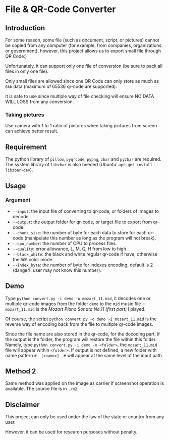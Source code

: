 # File & QR-Code Converter
## Introduction
For some reason, some file (such as document, script, or pictures) cannot be copied from any computer (for example, from companies, organizations or government), however, this project allows us to export small file through QR Code:)

Unfortunately, it can support only one file of conversion (be sure to pack all files in only one file). 

Only small files are allowed since one QR Code can only store as much as `6kb` data (maximum of 65536 qr-code are supported).

It is safe to use since multiple way of file checking will ensure NO DATA WILL LOSS from any conversion.
### Taking pictures
Use camera with 1 to 1 ratio of pictures when taking pictures from screen can achieve better result.
## Requirement
The python library of `pillow`, `pyqrcode`, `pypng`, `zbar` and `pyzbar` are required.
The system library of `libzbar` is also needed (Ubuntu: `apt-get install libzbar-dev`).

## Usage
### Argument
* `--input`: the input file of converting to qr-code, or folders of images to decode.
* `--output`: the output folder for qr-code, or target file to export from qr-code.
* `--chunk_size`: the number of byte for each data to store for each qr-code (manipulate this number as long as the program will not break).
* `--cpu_number`: the number of CPU to process files.
* `--quality`: error allowance, L, M, Q, H from low to high.
* `--black_white`: the black and white regular qr-code if have, otherwise the `RGB` color mode.
* `--index_byte`: the number of byte for indexes encoding, default is 2 (danger!! user may not know this number).
## Demo
Type `python convert.py -i demo -o mozart_11.mid`, it decodes one or multiple qr-code images from the folder `demo` to the `mid` music file -- `mozart_11.mid` is the *Mozart Piano Sonata No.11 (first part)* I played.

Of course, the script `python convert.py -o demo -i mozart_11.mid` is the reverse way of encoding back from the file to multiple qr-code images.

Since the file name are also stored in the qr-code, for the decoding part, if the output is the folder, the program will restore the file within this folder. Namely, type `python convert.py -i demo -o <folder>`, the `mozart_11.mid` file will appear within `<folder>`. If output is not defined, a new folder with name pattern `#__[<name>]__#` will appear at the same level of the input path.
## Method 2

Same method was applied on the image as carrier if screenshot operation is available. The source file is in `./m2`.

## Disclaimer

This project can only be used under the law of the state or country from any user.

However, it can be used for research purposes without penalty.
